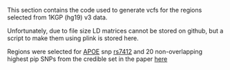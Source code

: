 This section contains the code used to generate vcfs for the regions selected from 1KGP (hg19) v3 data.

Unfortunately, due to file size LD matrices cannot be stored on github, but a script to make them using plink is stored here.

Regions were selected for [APOE](https://www.snpedia.com/index.php/ApoE) snp [rs7412](https://www.ncbi.nlm.nih.gov/snp/?term=rs7412) and 20 non-overlapping highest pip SNPs from the credible set in the paper [here](https://www.nature.com/articles/s41586-021-03552-w)
